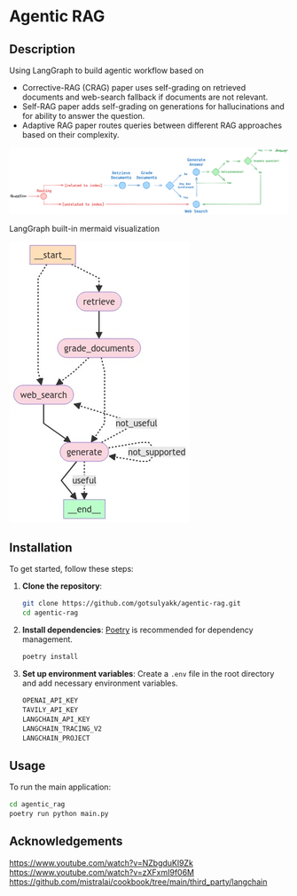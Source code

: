 # Agentic RAG

## Description
Using LangGraph to build agentic workflow based on
- Corrective-RAG (CRAG) paper uses self-grading on retrieved documents and web-search fallback if documents are not relevant.
- Self-RAG paper adds self-grading on generations for hallucinations and for ability to answer the question.
- Adaptive RAG paper routes queries between different RAG approaches based on their complexity.

![Advanced RAG](img/langgraph_adaptive_rag.png)

LangGraph built-in mermaid visualization

![LangGraphRAG](agentic_rag/graph.png)
## Installation

To get started, follow these steps:

1. **Clone the repository**:
    ```sh
    git clone https://github.com/gotsulyakk/agentic-rag.git
    cd agentic-rag
    ```

2. **Install dependencies**:
    [Poetry](https://python-poetry.org/) is recommended for dependency management.
    ```sh
    poetry install
    ```

3. **Set up environment variables**:
    Create a `.env` file in the root directory and add necessary environment variables.
    ```sh
    OPENAI_API_KEY 
    TAVILY_API_KEY
    LANGCHAIN_API_KEY
    LANGCHAIN_TRACING_V2
    LANGCHAIN_PROJECT
    ```

## Usage

To run the main application:

```sh
cd agentic_rag
poetry run python main.py
```

## Acknowledgements

https://www.youtube.com/watch?v=NZbgduKl9Zk
https://www.youtube.com/watch?v=zXFxmI9f06M
https://github.com/mistralai/cookbook/tree/main/third_party/langchain